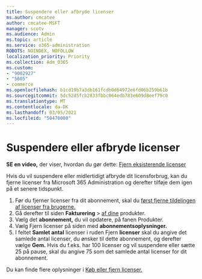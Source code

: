 ```yaml
---
title: Suspendere eller afbryde licenser
ms.author: cmcatee
author: cmcatee-MSFT
manager: scotv
ms.audience: Admin
ms.topic: article
ms.service: o365-administration
ROBOTS: NOINDEX, NOFOLLOW
localization_priority: Priority
ms.collection: Adm_O365
ms.custom:
- "9002927"
- "5605"
- commerce
ms.openlocfilehash: b1cd19b7a3db161fcdb0d64972e6fd06b259b61b
ms.sourcegitcommit: 5dc52d5fcb2833fbbc064edb783e609d8eef79c0
ms.translationtype: MT
ms.contentlocale: da-DK
ms.lasthandoff: 03/05/2021
ms.locfileid: "50470000"
---
```

# <a name="suspend-or-pause-licenses"></a>Suspendere eller afbryde licenser

**SE en video,** der viser, hvordan du gør dette: [Fjern eksisterende licenser](https://go.microsoft.com/fwlink/p/?linkid=2154938)

Hvis du vil suspendere eller midlertidigt afbryde dit licensforbrug, kan du fjerne licenser fra Microsoft 365 Administration og derefter tilføje dem igen på et senere tidspunkt.

1. Før du fjerner licenser fra dit abonnement, skal du [først fjerne tildelingen af licenser fra brugerne.](https://docs.microsoft.com/microsoft-365/admin/manage/remove-licenses-from-users)
2. Gå derefter til siden **Fakturering**  >  [af dine](https://go.microsoft.com/fwlink/p/?linkid=842054) produkter.
3. Vælg det **abonnement,** du vil opdatere, på fanen Produkter.
4. Vælg Fjern licenser på siden med **abonnementsoplysninger.**
5. I feltet **Samlet antal** licenser i ruden Fjern **licenser** skal du angive det samlede antal licenser, du ønsker til dette abonnement, og derefter vælge **Gem.** Hvis du f.eks. har 100 licenser og vil suspendere eller sætte 25 på pause, skal du angive 75 som det samlede antal licenser for dit abonnement.

Du kan finde flere oplysninger i [Køb eller fjern licenser.](https://docs.microsoft.com/microsoft-365/commerce/licenses/buy-licenses)